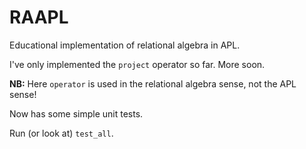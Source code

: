 # RAAPL

Educational implementation of relational algebra in APL.

I've only implemented the `project` operator so far. More soon.

**NB:** Here `operator` is used in the relational algebra sense, not the APL sense!

Now has some simple unit tests.

Run (or look at) `test_all`.